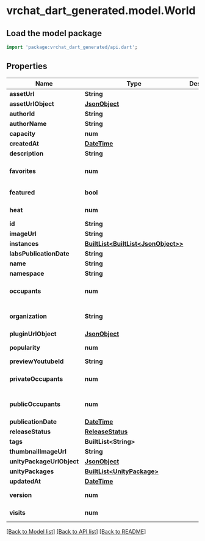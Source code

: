 # vrchat_dart_generated.model.World

## Load the model package
```dart
import 'package:vrchat_dart_generated/api.dart';
```

## Properties
Name | Type | Description | Notes
------------ | ------------- | ------------- | -------------
**assetUrl** | **String** |  | 
**assetUrlObject** | [**JsonObject**](.md) |  | 
**authorId** | **String** |  | 
**authorName** | **String** |  | 
**capacity** | **num** |  | 
**createdAt** | [**DateTime**](DateTime.md) |  | 
**description** | **String** |  | 
**favorites** | **num** |  | [optional] [default to 0]
**featured** | **bool** |  | [default to false]
**heat** | **num** |  | [default to 0]
**id** | **String** |  | 
**imageUrl** | **String** |  | 
**instances** | [**BuiltList&lt;BuiltList&lt;JsonObject&gt;&gt;**](BuiltList.md) |  | [optional] 
**labsPublicationDate** | **String** |  | 
**name** | **String** |  | 
**namespace** | **String** |  | 
**occupants** | **num** |  | [optional] [default to 0]
**organization** | **String** |  | [default to 'vrchat']
**pluginUrlObject** | [**JsonObject**](.md) |  | 
**popularity** | **num** |  | [default to 0]
**previewYoutubeId** | **String** |  | [optional] 
**privateOccupants** | **num** |  | [optional] [default to 0]
**publicOccupants** | **num** |  | [optional] [default to 0]
**publicationDate** | [**DateTime**](DateTime.md) |  | 
**releaseStatus** | [**ReleaseStatus**](ReleaseStatus.md) |  | 
**tags** | **BuiltList&lt;String&gt;** |  | 
**thumbnailImageUrl** | **String** |  | 
**unityPackageUrlObject** | [**JsonObject**](.md) |  | 
**unityPackages** | [**BuiltList&lt;UnityPackage&gt;**](UnityPackage.md) |  | 
**updatedAt** | [**DateTime**](DateTime.md) |  | 
**version** | **num** |  | [default to 0]
**visits** | **num** |  | [default to 0]

[[Back to Model list]](../README.md#documentation-for-models) [[Back to API list]](../README.md#documentation-for-api-endpoints) [[Back to README]](../README.md)


